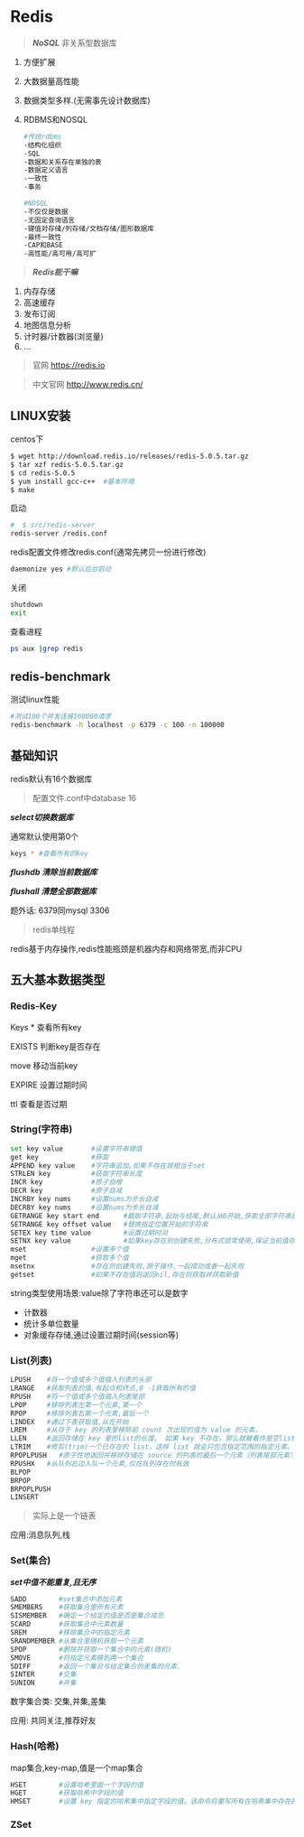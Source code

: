 # Redis

> ***NoSQL*** 非关系型数据库

1. 方便扩展

2. 大数据量高性能

3. 数据类型多样.(无需事先设计数据库)

4. RDBMS和NOSQL

   ```sh
   #传统rdbms
   -结构化组织
   -SQL
   -数据和关系存在单独的表
   -数据定义语言
   -一致性
   -事务
   ```

   ```sh
   #NOSQL
   -不仅仅是数据
   -无固定查询语言
   -键值对存储/列存储/文档存储/图形数据库
   -最终一致性
   -CAP和BASE
   -高性能/高可用/高可扩
   ```

> ***Redis能干嘛***

1. 内存存储
2. 高速缓存
3. 发布订阅
4. 地图信息分析
5. 计时器/计数器(浏览量)
6. ...

> 官网  https://redis.io

> 中文官网 http://www.redis.cn/

## LINUX安装

centos下

```sh
$ wget http://download.redis.io/releases/redis-5.0.5.tar.gz
$ tar xzf redis-5.0.5.tar.gz
$ cd redis-5.0.5
$ yum install gcc-c++  #基本环境
$ make
```

启动

```sh
#  $ src/redis-server
redis-server /redis.conf
```

redis配置文件修改redis.conf(通常先拷贝一份进行修改)

```sh
daemonize yes #默认后台启动
```

关闭

```sh
shutdown
exit
```

查看进程

```sh
ps aux |grep redis
```

## redis-benchmark

测试linux性能

```sh
#测试100个并发连接100000请求
redis-benchmark -h localhost -p 6379 -c 100 -n 100000
```

## 基础知识

redis默认有16个数据库

> 配置文件.conf中database 16

***select切换数据库***

通常默认使用第0个

```sh
keys * #查看所有的key 
```

***flushdb 清除当前数据库***

***flushall 清楚全部数据库***

题外话:  6379同mysql 3306

> redis单线程

redis基于内存操作,redis性能瓶颈是机器内存和网络带宽,而非CPU

## 五大基本数据类型

### Redis-Key

Keys *   	查看所有key

EXISTS  	判断key是否存在

move   	 移动当前key

EXPIRE 	 设置过期时间

ttl     		  查看是否过期

### String(字符串)

```sh
set key value 		#设置字符串键值
get key 			#获取
APPEND key value 	#字符串追加,如果不存在就相当于set
STRLEN key			#获取字符串长度
INCR key			#原子自增
DECR key			#原子自减
INCRBY key nums		#设置nums为步长自减
DECRBY key nums		#设置nums为步长自减
GETRANGE key start end 		#截取字符串,起始与结尾,默认从0开始,获取全部字符串是0,-1
SETRANGE key offset value 	#替换指定位置开始的字符串
SETEX key time value		#设置过期时间
SETNX key value				#如果key存在则创建失败,分布式锁常使用,保证当前值存在.
mset				#设置多个值
mget				#获取多个值
msetnx				#存在则创建失败,原子操作,一起成功或者一起失败
getset				#如果不存在值则返回nil,存在则获取并获取新值
```

string类型使用场景:value除了字符串还可以是数字

- 计数器
- 统计多单位数量
- 对象缓存存储,通过设置过期时间(session等)

### List(列表)

```sh
LPUSH	 #将一个值或多个值插入列表的头部
LRANGE	 #获取列表的值.有起点和终点,0 -1获取所有的值
RPUSH	 #将一个值或多个值插入列表尾部
LPOP	 #移除列表左第一个元素,第一个
RPOP	 #移除列表右第一个元素,最后一个
LINDEX   #通过下表获取值,从左开始
LREM	 #从存于 key 的列表里移除前 count 次出现的值为 value 的元素。
LLEN	 #返回存储在 key 里的list的长度。 如果 key 不存在，那么就被看作是空list，并且返回长度为 0。 当存储在 key 里的值不是一个list的话，会返回error。
LTRIM 	 #修剪(trim)一个已存在的 list，这样 list 就会只包含指定范围的指定元素。
RPOPLPUSH	#原子性地返回并移除存储在 source 的列表的最后一个元素（列表尾部元素）， 并把该元素放入存储在 destination 的列表的第一个元素位置（列表头部）。
RPUSHX	 #从队列右边入队一个元素,仅在队列存在时有效
BLPOP
BRPOP
BRPOPLPUSH
LINSERT
```

> 实际上是一个链表

应用:消息队列,栈

### Set(集合)

***set中值不能重复,且无序***

```sh
SADD		#set集合中添加元素
SMEMBERS	#获取集合里所有元素
SISMEMBER	#确定一个给定的值是否是集合成员
SCARD		#获取集合中元素数量
SREM		#移除集合中的指定元素
SRANDMEMBER	#从集合里随机获取一个元素
SPOP		#删除并获取一个集合中的元素(随机)
SMOVE		#将指定元素移到两一个集合
SDIFF		#返回一个集合与给定集合的差集的元素.
SINTER		#交集
SUNION		#并集
```

数字集合类: 交集,并集,差集

应用: 共同关注,推荐好友

### Hash(哈希)

map集合,key-map,值是一个map集合

```sh
HSET		#设置哈希里面一个字段的值
HGET		#获取哈希中字段的值
HMSET		#设置 key 指定的哈希集中指定字段的值。该命令将重写所有在哈希集中存在的字段。如果 key 指定的哈希集不存在，会创建一个新的哈希集并与 key 关联

```





### ZSet
